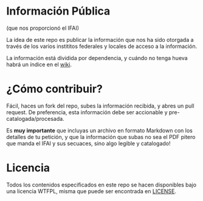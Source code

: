 # Información Pública
(que nos proporcionó el IFAI)

La idea de este repo es publicar la información que nos ha sido otorgada a través de los varios instititos federales y locales de acceso a la información.

La información está dividida por dependencia, y cuándo no tenga hueva habrá un índice en el [wiki](wiki).

# ¿Cómo contribuir?

Fácil, haces un fork del repo, subes la información recibida, y abres un pull request. De preferencia, esta información debe ser accionable y pre-catalogada/procesada.

Es **muy importante** que incluyas un archivo en formato Markdown con los detalles de tu petición, y que la información que subas no sea el PDF pitero que manda el IFAI y sus secuaces, sino algo legible y catalogado!


# Licencia

Todos los contenidos especificados en este repo se hacen disponibles bajo una licencia WTFPL, misma que puede ser encontrada en [LICENSE](LICENSE).